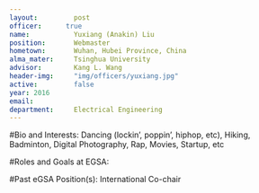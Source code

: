 ```yaml
---
layout:     	post
officer:      true
name:     	 	Yuxiang (Anakin) Liu
position: 		Webmaster
hometown: 		Wuhan, Hubei Province, China
alma_mater: 	Tsinghua University
advisor: 		Kang L. Wang
header-img: 	"img/officers/yuxiang.jpg"
active: 		false
year: 2016
email: 			
department: 	Electrical Engineering
---
```


#Bio and Interests:
Dancing (lockin’, poppin’, hiphop, etc), Hiking, Badminton, Digital Photography, Rap, Movies, Startup, etc

#Roles and Goals at EGSA:


#Past eGSA Position(s):
International Co-chair
